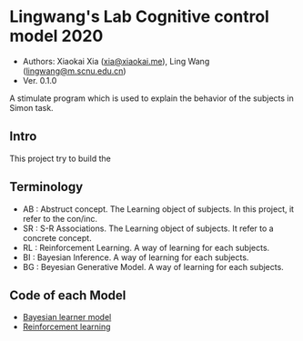 # Lingwang's Lab Cognitive control model 2020

- Authors: Xiaokai Xia (xia@xiaokai.me), Ling Wang (lingwang@m.scnu.edu.cn)
- Ver. 0.1.0

A stimulate program which is used to explain the behavior of the subjects in Simon task.

## Intro

This project try to build the 

## Terminology

- AB : Abstruct concept. The Learning object of subjects. In this project, it refer to the con/inc.
- SR : S-R Associations. The Learning object of subjects. It refer to a concrete concept.
- RL : Reinforcement Learning. A way of learning for each subjects.
- BI : Bayesian Inference. A way of learning for each subjects.
- BG : Beyesian Generative Model. A way of learning for each subjects.

## Code of each Model

- [Bayesian learner model](https://github.com/dddd1007/cognitive_control_model/blob/master/Models/stan_src/Bayesian_Models/bayesian_learner_sr_1k1v_neg_v.stan)
- [Reinforcement learning](https://github.com/dddd1007/cognitive_control_model/tree/master/Models/rl_model_estimate_by_stim)
